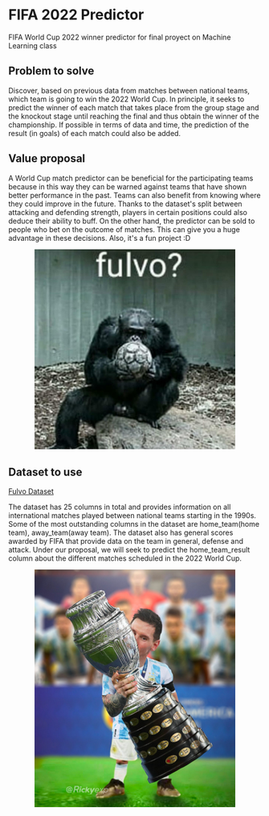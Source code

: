 # FIFA 2022 Predictor
FIFA World Cup 2022 winner predictor for final proyect on Machine Learning class

## Problem to solve
Discover, based on previous data from matches between national teams, which team is going to win the 2022 World Cup. In principle, it seeks to predict the winner of each match that takes place from the group stage and the knockout stage until reaching the final and thus obtain the winner of the championship. If possible in terms of data and time, the prediction of the result (in goals) of each match could also be added.

## Value proposal
A World Cup match predictor can be beneficial for the participating teams because in this way they can be warned against teams that have shown better performance in the past. Teams can also benefit from knowing where they could improve in the future. Thanks to the dataset's split between attacking and defending strength, players in certain positions could also deduce their ability to buff.
On the other hand, the predictor can be sold to people who bet on the outcome of matches. This can give you a huge advantage in these decisions.
Also, it's a fun project :D
<p align="center">
 <img src= "https://github.com/TomasBruno1/fifa-2022-predictor/blob/main/assets/fulvo.jpeg" width=400 >
</p>

## Dataset to use
[Fulvo Dataset](https://www.kaggle.com/datasets/brenda89/fifa-world-cup-2022)

The dataset has 25 columns in total and provides information on all international matches played between national teams starting in the 1990s. Some of the most outstanding columns in the dataset are home_team(home team), away_team(away team). The dataset also has general scores awarded by FIFA that provide data on the team in general, defense and attack.
Under our proposal, we will seek to predict the home_team_result column about the different matches scheduled in the 2022 World Cup.
<p align="center">
 <img src= "https://github.com/TomasBruno1/fifa-2022-predictor/blob/main/assets/messi_chiquito.png" width=400 >
</p>
